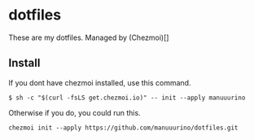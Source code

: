# dotfiles
These are my dotfiles.
Managed by (Chezmoi)[]

## Install
If you dont have chezmoi installed, use this command.
```
$ sh -c "$(curl -fsLS get.chezmoi.io)" -- init --apply manuuurino
```
Otherwise if you do, you could run this.
```
chezmoi init --apply https://github.com/manuuurino/dotfiles.git
```
